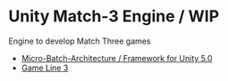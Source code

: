 # Unity Match-3 Engine / WIP
Engine to develop Match Three games
* [Micro-Batch-Architecture / Framework for Unity 5.0](https://github.com/vicboma1/FrameworkUnity)
* [Game Line 3](https://github.com/vicboma1/Unity-game-line-3)
